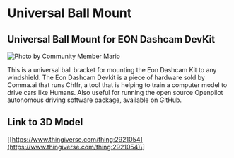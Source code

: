 # Universal Ball Mount

## Universal Ball Mount for EON Dashcam DevKit

![Photo by Community Member Mario](../../../.gitbook/assets/image-uploaded-from-ios.jpg)

This is a universal ball bracket for mounting the Eon Dashcam Kit to any windshield. The Eon Dashcam Devkit is a piece of hardware sold by Comma.ai that runs Chffr, a tool that is helping to train a computer model to drive cars like Humans. Also useful for running the open source Openpilot autonomous driving software package, available on GitHub.

## Link to 3D Model

\[[https://www.thingiverse.com/thing:2921054](https://www.thingiverse.com/thing:2921054)\]

